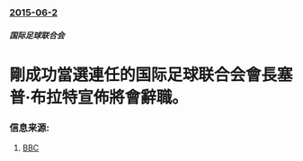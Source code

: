 ### [2015-06-2](/zh/news/2015/06/2/index.md)

##### 国际足球联合会
# 剛成功當選連任的国际足球联合会會長塞普·布拉特宣佈將會辭職。 




### 信息来源:

1. [BBC](http://www.bbc.com/sport/0/football/32982449)
